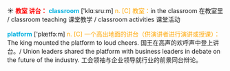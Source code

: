 ☀ <font color="red">**教室 讲台：**</font>
<font color="sky blue">**classroom**</font> ['klɑːsru:m] 
<font color="orange">n. [C] 教室：</font>in the classroom 在教室里 / classroom teaching 课堂教学 / classroom activities 课堂活动

<font color="sky blue">**platform**</font> ['plætfɔ:m] 
<font color="orange">n. [C] 一个高出地面的讲台（供演讲者进行演讲或授课）：</font>The king mounted the platform to loud cheers. 国王在高声的欢呼声中登上讲台。/ Union leaders shared the platform with business leaders in debate on the future of the industry. 工会领袖与企业领导就行业的前景同台辩论。
